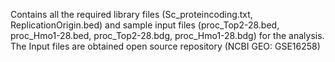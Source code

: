Contains all the required library files (Sc_proteincoding.txt, ReplicationOrigin.bed) and sample input files (proc_Top2-28.bed, proc_Hmo1-28.bed, proc_Top2-28.bdg, proc_Hmo1-28.bdg) for the analysis. The Input files are obtained open source repository (NCBI GEO: GSE16258)
